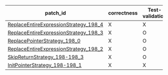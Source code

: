  | patch_id |correctness |Test-validation |NPEX-validation |
 |--- | --- | --- | --- | 
 | [ReplaceEntireExpressionStrategy_198_4](./patches/ReplaceEntireExpressionStrategy_198_4/patch.java#198) | X | X | X | 
 | [ReplaceEntireExpressionStrategy_198_3](./patches/ReplaceEntireExpressionStrategy_198_3/patch.java#198) | X | O | X | 
 | [ReplacePointerStrategy_198_0](./patches/ReplacePointerStrategy_198_0/patch.java#198) | X | O | X | 
 | [ReplaceEntireExpressionStrategy_198_2](./patches/ReplaceEntireExpressionStrategy_198_2/patch.java#198) | X | O | X | 
 | [SkipReturnStrategy_198-198_3](./patches/SkipReturnStrategy_198-198_3/patch.java#198) | X | O | X | 
 | [InitPointerStrategy_198-198_1](./patches/InitPointerStrategy_198-198_1/patch.java#198) | X | X | X | 
